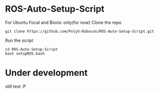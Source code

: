 # ROS-Auto-Setup-Script
For Ubuntu Focal and Bionic only(for now)
Clone the repo
```Shell
git clone https://github.com/PolyU-Robocon/ROS-Auto-Setup-Script.git
```
Run the script
```Shell
cd ROS-Auto-Setup-Script
bash setupROS.bash
```
# Under development
still test :P

